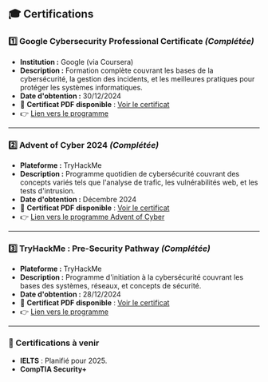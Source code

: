 ## 🎓 Certifications

### 1️⃣ **Google Cybersecurity Professional Certificate** *(Complétée)*
- **Institution :** Google (via Coursera)  
- **Description :** Formation complète couvrant les bases de la cybersécurité, la gestion des incidents, et les meilleures pratiques pour protéger les systèmes informatiques.  
- **Date d'obtention :** 30/12/2024  
- 📄 **Certificat PDF disponible** : [Voir le certificat](https://github.com/user-attachments/files/18286722/Coursera.8KGMK5HTE4WS.pdf)
- 👉 [Lien vers le programme](https://www.coursera.org/professional-certificates/google-cybersecurity)

---

### 2️⃣ **Advent of Cyber 2024** *(Complétée)*
- **Plateforme :** TryHackMe  
- **Description :** Programme quotidien de cybersécurité couvrant des concepts variés tels que l'analyse de trafic, les vulnérabilités web, et les tests d'intrusion.  
- **Date d'obtention :** Décembre 2024  
- 📄 **Certificat PDF disponible** : [Voir le certificat](https://github.com/user-attachments/files/18286738/THM-049U0X2CVU.pdf)  
- 👉 [Lien vers le programme Advent of Cyber](https://tryhackme.com/r/room/adventofcyber2024)
---

### 3️⃣ **TryHackMe : Pre-Security Pathway** *(Complétée)*
- **Plateforme :** TryHackMe  
- **Description :** Programme d'initiation à la cybersécurité couvrant les bases des systèmes, réseaux, et concepts de sécurité.  
- **Date d'obtention :** 28/12/2024  
- 📄 **Certificat PDF disponible** : [Voir le certificat](https://github.com/user-attachments/files/18286739/THM-P4NQELELSU.pdf)
- 👉 [Lien vers le programme](https://tryhackme.com/r/paths)    

---

### 🎯 Certifications à venir
- **IELTS** : Planifié pour 2025.  
- **CompTIA Security+**


